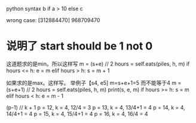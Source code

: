 python syntax b if a > 10 else c

wrong case:
[312884470]
968709470
# 说明了 start should be 1 not 0


这道题求的是min。所以这样写
    m = (s+e) // 2
    hours = self.eats(piles, h, m)
    if hours <= h:
        e = m
    elif hours > h:
        s = m + 1

如果求的是max。这样写。 举例子【s4, e5] m=s+e+1=5 而不能等于4
    m = (s+e+1) // 2
    hours = self.eats(piles, h, m)
    print(s, e, m)
    if hours >= h:
        s = m
    elif hours < h:
        e = m - 1


(p-1) // k + 1
p = 12, k = 4, 12/4 = 3
p = 13, k = 4, 13/4+1 = 4
p = 14, k = 4, 14/4+1 = 4
p = 15, k = 4, 15/4+1 = 4
p = 16, k = 4, 16/4 = 4